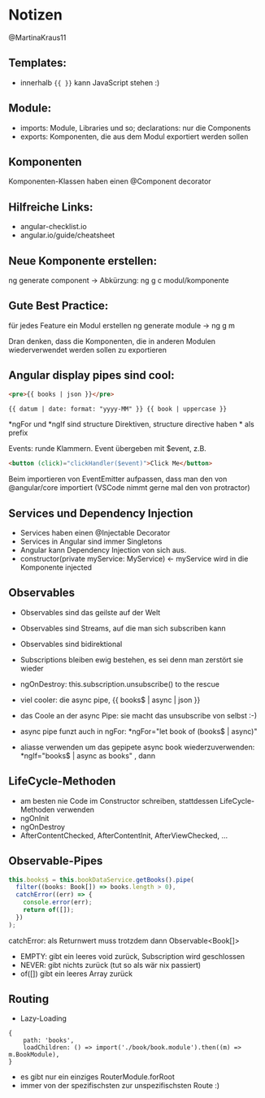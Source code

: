 # Notizen

@MartinaKraus11

## Templates:

- innerhalb `{{ }}` kann JavaScript stehen :)

## Module:

- imports: Module, Libraries und so; declarations: nur die Components
- exports: Komponenten, die aus dem Modul exportiert werden sollen

## Komponenten

Komponenten-Klassen haben einen @Component decorator

## Hilfreiche Links:

- angular-checklist.io
- angular.io/guide/cheatsheet

## Neue Komponente erstellen:

ng generate component -> Abkürzung: ng g c modul/komponente

## Gute Best Practice:

für jedes Feature ein Modul erstellen
ng generate module -> ng g m

Dran denken, dass die Komponenten, die in anderen Modulen wiederverwendet werden sollen zu exportieren

## Angular display pipes sind cool:

```html
<pre>{{ books | json }}</pre>

{{ datum | date: format: "yyyy-MM" }} {{ book | uppercase }}
```

\*ngFor und \*ngIf sind structure Direktiven, structure directive haben \* als prefix

Events: runde Klammern. Event übergeben mit \$event, z.B.

```html
<button (click)="clickHandler($event)">Click Me</button>
```

Beim importieren von EventEmitter aufpassen, dass man den von @angular/core importiert (VSCode nimmt gerne mal den von protractor)

## Services und Dependency Injection

- Services haben einen @Injectable Decorator
- Services in Angular sind immer Singletons
- Angular kann Dependency Injection von sich aus.
- constructor(private myService: MyService) <- myService wird in die Komponente injected

## Observables

- Observables sind das geilste auf der Welt
- Observables sind Streams, auf die man sich subscriben kann
- Observables sind bidirektional
- Subscriptions bleiben ewig bestehen, es sei denn man zerstört sie wieder
- ngOnDestroy: this.subscription.unsubscribe() to the rescue

- viel cooler: die async pipe, {{ books$ | async | json }}
- das Coole an der async Pipe: sie macht das unsubscribe von selbst :-)
- async pipe funzt auch in ngFor: \*ngFor="let book of (books\$ | async)"
- aliasse verwenden um das gepipete async book wiederzuverwenden:
  \*ngIf="books\$ | async as books" , dann

## LifeCycle-Methoden

- am besten nie Code im Constructor schreiben, stattdessen LifeCycle-Methoden verwenden
- ngOnInit
- ngOnDestroy
- AfterContentChecked, AfterContentInit, AfterViewChecked, ...

## Observable-Pipes

```js
this.books$ = this.bookDataService.getBooks().pipe(
  filter((books: Book[]) => books.length > 0),
  catchError((err) => {
    console.error(err);
    return of([]);
  })
);
```

catchError: als Returnwert muss trotzdem dann Observable<Book[]>

- EMPTY: gibt ein leeres void zurück, Subscription wird geschlossen
- NEVER: gibt nichts zurück (tut so als wär nix passiert)
- of([]) gibt ein leeres Array zurück

## Routing

- Lazy-Loading

```
{
    path: 'books',
    loadChildren: () => import('./book/book.module').then((m) => m.BookModule),
}
```

- es gibt nur ein einziges RouterModule.forRoot
- immer von der spezifischsten zur unspezifischsten Route :)
